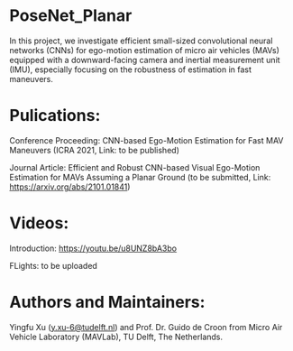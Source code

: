 # PoseNet_Planar
In this project, we investigate efficient small-sized convolutional neural networks (CNNs) for ego-motion estimation of micro air vehicles (MAVs) equipped with a downward-facing camera and inertial measurement unit (IMU), especially focusing on the robustness of estimation in fast maneuvers. 

# Pulications:
Conference Proceeding: CNN-based Ego-Motion Estimation for Fast MAV Maneuvers (ICRA 2021, Link: to be published)

Journal Article: Efficient and Robust CNN-based Visual Ego-Motion Estimation for MAVs Assuming a Planar Ground (to be submitted, Link: https://arxiv.org/abs/2101.01841)

# Videos:
Introduction: https://youtu.be/u8UNZ8bA3bo

FLights: to be uploaded

# Authors and Maintainers:
Yingfu Xu (y.xu-6@tudelft.nl) and Prof. Dr. Guido de Croon from Micro Air Vehicle Laboratory (MAVLab), TU Delft, The Netherlands.

